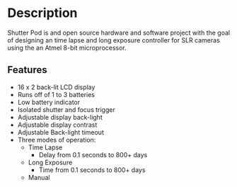 # Description #
Shutter Pod is and open source hardware and software project with the goal of designing an time lapse and long exposure controller for SLR cameras using the an Atmel 8-bit microprocessor.

## Features ##
  * 16 x 2 back-lit LCD display
  * Runs off of 1 to 3 batteries
  * Low battery indicator
  * Isolated shutter and focus trigger
  * Adjustable display back-light
  * Adjustable display contrast
  * Adjustable Back-light timeout
  * Three modes of operation:
    * Time Lapse
      * Delay from 0.1 seconds to 800+ days
    * Long Exposure
      * Time from 0.1 seconds to 800+ days
    * Manual